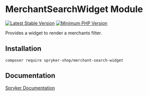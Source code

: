 # MerchantSearchWidget Module
[![Latest Stable Version](https://poser.pugx.org/spryker-shop/merchant-search-widget/v/stable.svg)](https://packagist.org/packages/spryker-shop/merchant-search-widget)
[![Minimum PHP Version](https://img.shields.io/badge/php-%3E%3D%208.0-8892BF.svg)](https://php.net/)

Provides a widget to render a merchants filter.

## Installation

```
composer require spryker-shop/merchant-search-widget
```

## Documentation

[Spryker Documentation](https://docs.spryker.com)
